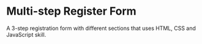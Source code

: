 # Multi-step Register Form

A 3-step registration form with different sections that uses HTML, CSS and JavaScript skill.
